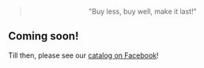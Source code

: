 <!-- 

Title: Peepal Farm Products

-->
> <center>"Buy less, buy well, make it last!"</center>

Coming soon!
--

Till then, please see our [catalog on Facebook](http://www.facebook.com/peepalfarm/shop)!
